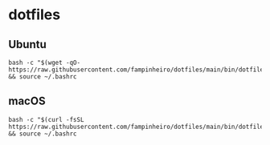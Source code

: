 # dotfiles

## Ubuntu

```
bash -c "$(wget -qO- https://raw.githubusercontent.com/fampinheiro/dotfiles/main/bin/dotfiles)" && source ~/.bashrc
```

## macOS

```
bash -c "$(curl -fsSL https://raw.githubusercontent.com/fampinheiro/dotfiles/main/bin/dotfiles)" && source ~/.bashrc
```
